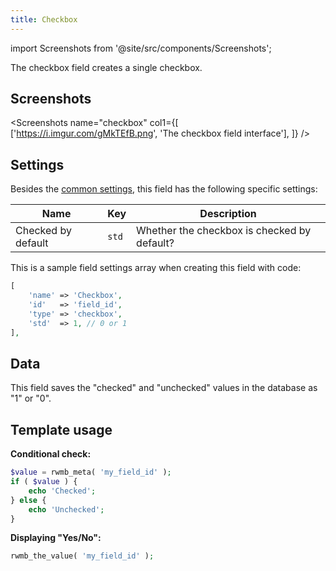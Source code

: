 ```yaml
---
title: Checkbox
---
```


import Screenshots from '@site/src/components/Screenshots';

The checkbox field creates a single checkbox.

## Screenshots

<Screenshots name="checkbox" col1={[
    ['https://i.imgur.com/gMkTEfB.png', 'The checkbox field interface'],
]} />

## Settings

Besides the [common settings](/field-settings/), this field has the following specific settings:

Name | Key | Description
--- | --- | ---
Checked by default | `std` | Whether the checkbox is checked by default?

This is a sample field settings array when creating this field with code:

```php
[
    'name' => 'Checkbox',
    'id'   => 'field_id',
    'type' => 'checkbox',
    'std'  => 1, // 0 or 1
],
```

## Data

This field saves the "checked" and "unchecked" values in the database as "1" or "0".

## Template usage

**Conditional check:**

```php
$value = rwmb_meta( 'my_field_id' );
if ( $value ) {
    echo 'Checked';
} else {
    echo 'Unchecked';
}
```

**Displaying "Yes/No":**

```php
rwmb_the_value( 'my_field_id' );
```